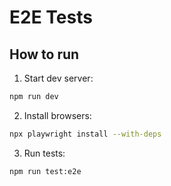 # E2E Tests

## How to run

1. Start dev server:

```bash
npm run dev
```

2. Install browsers:

```bash
npx playwright install --with-deps
```

3. Run tests:

```bash
npm run test:e2e
```
